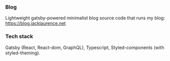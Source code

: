 ### Blog

Lightweight gatsby-powered minimalist blog source code that runs my blog: https://blog.jacklaurence.net

### Tech stack
Gatsby (React, React-dom, GraphQL), Typescript, Styled-components (with styled-theming).
